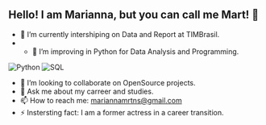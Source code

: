 ## Hello! I am Marianna, but you can call me Mart! 👋
- 🔭 I’m currently intershiping on Data and Report at TIMBrasil.
- - 🌱 I’m improving in Python for Data Analysis and Programming.
    
![Python](https://img.shields.io/badge/Python-14354C?style=for-the-badge&logo=python&logoColor=white)
![SQL](https://img.shields.io/badge/Microsoft_SQL_Server-CC2927?style=for-the-badge&logo=microsoft-sql-server&logoColor=white)


- 👯 I’m looking to collaborate on OpenSource projects.
- 💬 Ask me about my carreer and studies.
- 📫 How to reach me: mariannamrtns@gmail.com
- ⚡ Instersting fact: I am a former actress in a career transition.



